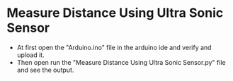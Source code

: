 # Measure Distance Using Ultra Sonic Sensor

- At first open the "Arduino.ino" file in the arduino ide and verify and upload it.
- Then open run the "Measure Distance Using Ultra Sonic Sensor.py" file and see the output.
